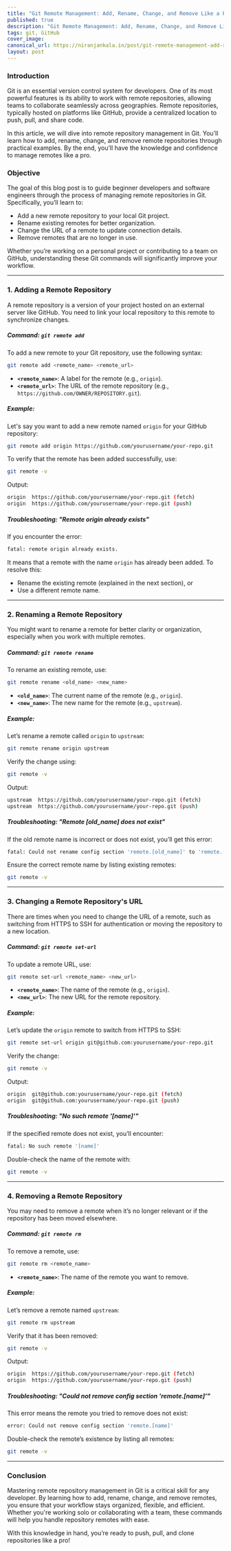 ```yaml
---
title: "Git Remote Management: Add, Rename, Change, and Remove Like a Pro"
published: true
description: "Git Remote Management: Add, Rename, Change, and Remove Like a Pro"
tags: git, GitHub
cover_image: 
canonical_url: https://niranjankala.in/post/git-remote-management-add-rename-change-and-remove-like-a-pro
layout: post
---
```


### Introduction

Git is an essential version control system for developers. One of its most powerful features is its ability to work with remote repositories, allowing teams to collaborate seamlessly across geographies. Remote repositories, typically hosted on platforms like GitHub, provide a centralized location to push, pull, and share code.

In this article, we will dive into remote repository management in Git. You’ll learn how to add, rename, change, and remove remote repositories through practical examples. By the end, you’ll have the knowledge and confidence to manage remotes like a pro.

### Objective

The goal of this blog post is to guide beginner developers and software engineers through the process of managing remote repositories in Git. Specifically, you’ll learn to:
- Add a new remote repository to your local Git project.
- Rename existing remotes for better organization.
- Change the URL of a remote to update connection details.
- Remove remotes that are no longer in use.

Whether you’re working on a personal project or contributing to a team on GitHub, understanding these Git commands will significantly improve your workflow.

---

### 1. Adding a Remote Repository

A remote repository is a version of your project hosted on an external server like GitHub. You need to link your local repository to this remote to synchronize changes.

##### Command: `git remote add`
To add a new remote to your Git repository, use the following syntax:

```bash
git remote add <remote_name> <remote_url>
```

- **`<remote_name>`**: A label for the remote (e.g., `origin`).
- **`<remote_url>`**: The URL of the remote repository (e.g., `https://github.com/OWNER/REPOSITORY.git`).

##### Example:

Let's say you want to add a new remote named `origin` for your GitHub repository:

```bash
git remote add origin https://github.com/yourusername/your-repo.git
```

To verify that the remote has been added successfully, use:

```bash
git remote -v
```

Output:

```bash
origin  https://github.com/yourusername/your-repo.git (fetch)
origin  https://github.com/yourusername/your-repo.git (push)
```

##### Troubleshooting: "Remote origin already exists"

If you encounter the error:

```bash
fatal: remote origin already exists.
```

It means that a remote with the name `origin` has already been added. To resolve this:
- Rename the existing remote (explained in the next section), or
- Use a different remote name.

---

### 2. Renaming a Remote Repository

You might want to rename a remote for better clarity or organization, especially when you work with multiple remotes. 

##### Command: `git remote rename`
To rename an existing remote, use:

```bash
git remote rename <old_name> <new_name>
```

- **`<old_name>`**: The current name of the remote (e.g., `origin`).
- **`<new_name>`**: The new name for the remote (e.g., `upstream`).

##### Example:

Let’s rename a remote called `origin` to `upstream`:

```bash
git remote rename origin upstream
```

Verify the change using:

```bash
git remote -v
```

Output:

```bash
upstream  https://github.com/yourusername/your-repo.git (fetch)
upstream  https://github.com/yourusername/your-repo.git (push)
```

##### Troubleshooting: "Remote [old_name] does not exist"

If the old remote name is incorrect or does not exist, you’ll get this error:

```bash
fatal: Could not rename config section 'remote.[old_name]' to 'remote.[new_name]'
```

Ensure the correct remote name by listing existing remotes:

```bash
git remote -v
```

---

### 3. Changing a Remote Repository's URL

There are times when you need to change the URL of a remote, such as switching from HTTPS to SSH for authentication or moving the repository to a new location.

##### Command: `git remote set-url`
To update a remote URL, use:

```bash
git remote set-url <remote_name> <new_url>
```

- **`<remote_name>`**: The name of the remote (e.g., `origin`).
- **`<new_url>`**: The new URL for the remote repository.

##### Example:

Let’s update the `origin` remote to switch from HTTPS to SSH:

```bash
git remote set-url origin git@github.com:yourusername/your-repo.git
```

Verify the change:

```bash
git remote -v
```

Output:

```bash
origin  git@github.com:yourusername/your-repo.git (fetch)
origin  git@github.com:yourusername/your-repo.git (push)
```

##### Troubleshooting: "No such remote '[name]'"

If the specified remote does not exist, you’ll encounter:

```bash
fatal: No such remote '[name]'
```

Double-check the name of the remote with:

```bash
git remote -v
```

---

### 4. Removing a Remote Repository

You may need to remove a remote when it’s no longer relevant or if the repository has been moved elsewhere.

##### Command: `git remote rm`
To remove a remote, use:

```bash
git remote rm <remote_name>
```

- **`<remote_name>`**: The name of the remote you want to remove.

##### Example:

Let’s remove a remote named `upstream`:

```bash
git remote rm upstream
```

Verify that it has been removed:

```bash
git remote -v
```

Output:

```bash
origin  https://github.com/yourusername/your-repo.git (fetch)
origin  https://github.com/yourusername/your-repo.git (push)
```

##### Troubleshooting: "Could not remove config section 'remote.[name]'"

This error means the remote you tried to remove does not exist:

```bash
error: Could not remove config section 'remote.[name]'
```

Double-check the remote’s existence by listing all remotes:

```bash
git remote -v
```

---

### Conclusion

Mastering remote repository management in Git is a critical skill for any developer. By learning how to add, rename, change, and remove remotes, you ensure that your workflow stays organized, flexible, and efficient. Whether you're working solo or collaborating with a team, these commands will help you handle repository remotes with ease. 

With this knowledge in hand, you’re ready to push, pull, and clone repositories like a pro!